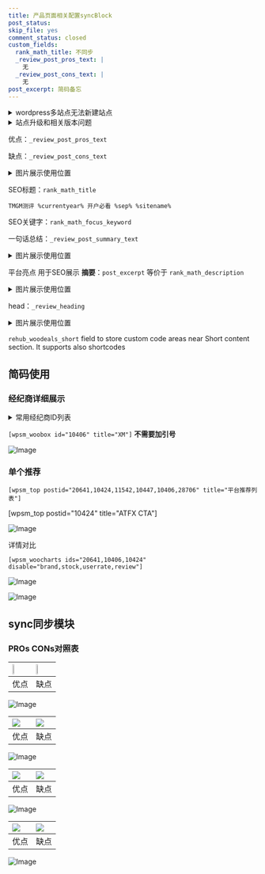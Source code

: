 ```yaml
---
title: 产品页面相关配置syncBlock
post_status: 
skip_file: yes
comment_status: closed
custom_fields:
  rank_math_title: 不同步
  _review_post_pros_text: |
    无
  _review_post_cons_text: |
    无
post_excerpt: 简码备忘
---
```

<details><summary>wordpress多站点无法新建站点</summary>

<li>和报错需要清理cookies一样的原因</li>
<li>wp-config.php里面<code>define( 'SUBDOMAIN_INSTALL', false );//子域名安装</code></li>
<li>新建子站点是用<code>define( 'SUBDOMAIN_INSTALL', true);//子域名安装</code> 完成以后，改成<code>false</code></li>
</details>

<details><summary>站点升级和相关版本问题</summary>

<p>wordpress：5.9.9
woocommerce：7.5.1
出现问题的地方：主题选项里面>><strong>Product layout >>compact style</strong></p>
<p>如何出现没有用过的字段 导致无法保存。先导出配置 然后进行修改，后面再次恢复即可。</p>
<p>出现部分字段无法显示时，需要返回默认布局后，对产品进行保存就好了。</p>
<p></p>
</details>

优点：`_review_post_pros_text`

缺点：`_review_post_cons_text`

<details><summary>图片展示使用位置</summary>

<img src="https://prod-files-secure.s3.us-west-2.amazonaws.com/39ed1227-6d7d-4570-be36-9ccd4a2c4241/f51d3d83-55d4-4bdf-9604-f37ec77ab556/Untitled.png?X-Amz-Algorithm=AWS4-HMAC-SHA256&X-Amz-Content-Sha256=UNSIGNED-PAYLOAD&X-Amz-Credential=ASIAZI2LB466675SWZIR%2F20250221%2Fus-west-2%2Fs3%2Faws4_request&X-Amz-Date=20250221T105522Z&X-Amz-Expires=3600&X-Amz-Security-Token=IQoJb3JpZ2luX2VjEKr%2F%2F%2F%2F%2F%2F%2F%2F%2F%2FwEaCXVzLXdlc3QtMiJHMEUCIFSiOYCYpNzgM%2Bd5ugoXA5UABPSr9JPLg%2Fv2Ovqo%2BvuBAiEA3lkCn9gRNoKxelr4ELITUNLll%2FRgtEmjlT0Kmi3U0BYqiAQI0%2F%2F%2F%2F%2F%2F%2F%2F%2F%2F%2FARAAGgw2Mzc0MjMxODM4MDUiDMapk4PoB8lsYs23bSrcA443esKngxP%2B79JRk9qy%2F9RVhdJlPtRTV5R%2BAspQ6%2FgBH3UJmXIXz9XP3FpzbvFToZjk%2B%2B8wY%2FHFUlzYUrOwOn1TDmE2tmsrZUWOKnXei3LgojtHVQs0ndS1OQCJ1%2BM0azY7TxasBkdjmgdxwqBBPT4kR30E%2BjJ8wPjZu2bBkwyw%2Fn%2Bp%2FESIaDCbTsmqr4KefMrR5euEzq7Tv73HDngUQMWJG%2BDMKJrcEtUlk%2BUBlvF0sb%2FzOJk2WZoeA03fWWHVQoi%2Bx3DcoG%2FH2MJX8ALgukB5L4GM868M9%2FPPWwmJyJQtb%2Fc8I7RrLninsbzHg35oVTwt7xtNX3GbMLhcwvvU%2BEFL3aWajQzrId%2Fa5a2Yr1fkKtPGExilhSOxJnP2vJkVYTcr04o0vJPMB3lDwqiBofoRuIsL2xMXeusUoOTHjP0oyDy2K%2Bzy%2FPjhW%2BbJsQbatjKQmhoQ6NVwsmzmHpi0PKJDpJy4sh%2BApJvCLy8oPreSbpJ44W1HMyTczQjefjgaV9b%2BXHI5sQ9fe6U3KFJ%2BYP1XsxM9acApUdvtf4hXclWh9JW6%2FS0BW45L%2F7PzqQCX5wHKkzplFT4ZOg%2Fu%2FHSSmGB3J51rnwSecFy%2BNl%2FPGfYJscFA5vQ8IO8sGPXBMMuX4b0GOqUBUDqvQmq9mv63dYjGgZ37b94p3Tl5nJkjLWIur0CCP%2BMScQ7%2FKq4z396KcWgUtEJX%2FMG4n32caugixGkOJjk73kNZ7XesrVnx553IEUK7GF0Xnlux7LCAq6AsaVgbfp06%2B9qOfq5EcipNM1te06q%2Bfv9xxAwmwDTHdFl8H2qZ2Sqy3JmEW1pfvg498Gl%2FgUFT9mTKylb%2BozzA0miKUf394Jf0GiUj&X-Amz-Signature=33392cb156a2678510b24a01e23bc70deec585361703fee8efb0a212efe2f0e5&X-Amz-SignedHeaders=host&x-id=GetObject" alt="Image">
</details>

SEO标题：`rank_math_title`

`TMGM测评 %currentyear% 开户必看 %sep% %sitename%`

SEO关键字：`rank_math_focus_keyword`

一句话总结：`_review_post_summary_text`

<details><summary>图片展示使用位置</summary>

<img src="https://prod-files-secure.s3.us-west-2.amazonaws.com/39ed1227-6d7d-4570-be36-9ccd4a2c4241/4b96a922-296c-4f4e-8630-d1c870cbce01/Untitled.png?X-Amz-Algorithm=AWS4-HMAC-SHA256&X-Amz-Content-Sha256=UNSIGNED-PAYLOAD&X-Amz-Credential=ASIAZI2LB4664VADHSUO%2F20250221%2Fus-west-2%2Fs3%2Faws4_request&X-Amz-Date=20250221T105523Z&X-Amz-Expires=3600&X-Amz-Security-Token=IQoJb3JpZ2luX2VjEKr%2F%2F%2F%2F%2F%2F%2F%2F%2F%2FwEaCXVzLXdlc3QtMiJGMEQCIGU7nCPo%2Fg5VOGNHikUqWG3hQqVthXSCZpX7hahE1BnQAiBMrRgNIQOk%2BjQ8by%2FS7LfCWypalFupG5y0HhTk8YwfSiqIBAjT%2F%2F%2F%2F%2F%2F%2F%2F%2F%2F8BEAAaDDYzNzQyMzE4MzgwNSIM35HUJeOG3c5quKMoKtwDoxlFV0Q3tDYuEo1oDar7pWjCWQtZ7K0B45046lPNrOh6slu0WvfTuC9CHpH1mIKfdM4C7CGp8aK%2BWGIxBSRPuvsjuDYxXES%2Br6%2BXZuyqey0xqEzfd6s2bStHJ6AOx4iPhHY3h0waEemuPUwmrTau3BT0daS3u9%2FfxCSo38Sflphftmun%2BuHtAn8DmieNsTQZQt9a7RKW59AfClcKIUZhi2MY3wGjp4Jc6DBj3vWdYCbvTYddAabiZq9Q3i9vleNKURvNvoHpSvh8PLyRm34lawwBkoim2yIz1zcZl%2FhdTwjvGTNSO3Hv%2Bapp98bSuimg5k%2BtmhlYT0rGwMFguNapugiJ3uqgguqGNR7S%2FgFd4BDaFQLshyO69nxLgUioIl5C4CxMHU538vWR8anGxina9y%2Flv%2FZeRfwnihFG88%2BE2hdKmAC6eqGbSdqil%2BHExYkzrD8Nxc7sTMgj0JIA3OyfU%2FZmT%2F6WW46BAFDDQkFCUfC3efUs2J9hCBJB9LfzWeGRLUiNBTgLV%2Bpj2aJXinbkab8yShPyrTNGj1fcyfUxUloHp%2Fqf34rloQFDCjJHwj%2B7UWXQYXPD1sFIJxq1YGtoNgR%2FQbvLvPv49K4tY51HJ%2BnfintOBPKkEEbT07IwhJjhvQY6pgGYXDvn%2BjTnfUk2q0AbQwbZ%2BHn3cH8oE19mCqvADuKJU5Isbra4MVTmkrTIFHBmdm01iL5wWtYVF3igKvWBiwYrCilkiYyYDYaX2cOFiv55w7sS65WtpnIdVldj3v5in4mUbPbv53bmEYgN2xsK7RN11ifMTVZCk5DAG6T2Xt%2BeceETXDVWYi3u7RbliFebA8AYwiVJ5cx9U0vYD28d%2FrYg55ZopvHY&X-Amz-Signature=14765f187dbb339e44bf7ebf3c68749ed54dc57de629b36304c9b65283e10200&X-Amz-SignedHeaders=host&x-id=GetObject" alt="Image">
</details>

平台亮点 用于SEO展示 **摘要**：`post_excerpt`  等价于 `rank_math_description`

<details><summary>图片展示使用位置</summary>

<img src="https://prod-files-secure.s3.us-west-2.amazonaws.com/39ed1227-6d7d-4570-be36-9ccd4a2c4241/1ee11f63-b60a-4dfe-a7a7-d58ff23b5d88/Untitled.png?X-Amz-Algorithm=AWS4-HMAC-SHA256&X-Amz-Content-Sha256=UNSIGNED-PAYLOAD&X-Amz-Credential=ASIAZI2LB4663UR72P6Q%2F20250221%2Fus-west-2%2Fs3%2Faws4_request&X-Amz-Date=20250221T105523Z&X-Amz-Expires=3600&X-Amz-Security-Token=IQoJb3JpZ2luX2VjEKr%2F%2F%2F%2F%2F%2F%2F%2F%2F%2FwEaCXVzLXdlc3QtMiJGMEQCIDdltqYOT%2BCSro1eO4dm6cnuL%2B8CAJd63%2B4lpb7m4UqSAiBnaxvrf4LbDuhFArqnGb9zEMuP%2BXkBYP1dHnxy4hOAISqIBAjT%2F%2F%2F%2F%2F%2F%2F%2F%2F%2F8BEAAaDDYzNzQyMzE4MzgwNSIMGky742kOIS1oechFKtwDNqrqC8TcelMBCmK7y7vqkQ4LcSRCbeTU5GWJCvHsMMmmAfQpMqaa0nDiIbw5d6JkgeHUFoi%2B%2F0XN9xH9oIxQUiTqGUD4kLCsrFXc2QwmfsAjNHCZN9ue39iZIFfD7w8bOxuuoEgRKHinSj%2FquwJnE%2FlFZOj0j15WhqPie7yLp5%2FsuybZYipRW3JeeHSrG2vZeND412JzQmJOPgEmVjGE6eD%2BsJbpLCTwBjBqRHtPy%2Ff1TllkiEwCaDCtNuLnp1xDitq0mmTsQ7WQ99%2BFwXVKlGxojvO39viE%2FWaIEVd9NzOiKl3pf5ZMcrNT%2BAXIxlcvwAYe1cFAZKJfCmH5LCiOrrKDQeijQ2aP1b8zESPoV12ujU%2FVB9rOTHHDGLntkvlMJl4vBDrRxMNZMlEQ4PCrjZmxwL5GSMKBYlGHjUh6GAAJS5uDA6ONfymFIeFuNhwU%2FAW39Pn3CKCeMpWBOhlqY0iYQmg74EkWTm6bErNJu9rHvnCTtGStN17LNKLkYITnr5Fi5urALxtV18pJfSzA0YQ6JwG5vlF9tfxMgd63ZN1AW7%2BfsJ8%2Bv6NQCX%2FadWjYWUcjIgPF%2BwXlMkWXHL6ZwWEQ9nFlkOiF1op%2BYWUyVIhLLYPbrTTaENKeFt8wpJjhvQY6pgGKUeAki0xnAlf5WAbBbRU8MTCbHRH0naQFS873BQQivmGTuTsXFWayCoH40%2FlEY4V%2B54rx5PBZiAct6nxjuCH%2BSQ1SK5acM7GOa%2F50EJhsYRDJ7yETw9zOIpDZX1MS526ukapBDVHcIbmBoykPOC6u5qa%2FJRu0NSfvuqyichABYKIji7MNHMdQkfN9BHRLdBdywxSVEBilJjsvwdpd1PS8j79IlpjZ&X-Amz-Signature=424f0b35aaed59ae9e46129c7b01f7e27074b263985bae505543b3177ce5e1a1&X-Amz-SignedHeaders=host&x-id=GetObject" alt="Image">
<img src="https://prod-files-secure.s3.us-west-2.amazonaws.com/39ed1227-6d7d-4570-be36-9ccd4a2c4241/ad4118b5-78d8-4fbe-801e-3b29b5d99c01/Untitled.png?X-Amz-Algorithm=AWS4-HMAC-SHA256&X-Amz-Content-Sha256=UNSIGNED-PAYLOAD&X-Amz-Credential=ASIAZI2LB4663UR72P6Q%2F20250221%2Fus-west-2%2Fs3%2Faws4_request&X-Amz-Date=20250221T105523Z&X-Amz-Expires=3600&X-Amz-Security-Token=IQoJb3JpZ2luX2VjEKr%2F%2F%2F%2F%2F%2F%2F%2F%2F%2FwEaCXVzLXdlc3QtMiJGMEQCIDdltqYOT%2BCSro1eO4dm6cnuL%2B8CAJd63%2B4lpb7m4UqSAiBnaxvrf4LbDuhFArqnGb9zEMuP%2BXkBYP1dHnxy4hOAISqIBAjT%2F%2F%2F%2F%2F%2F%2F%2F%2F%2F8BEAAaDDYzNzQyMzE4MzgwNSIMGky742kOIS1oechFKtwDNqrqC8TcelMBCmK7y7vqkQ4LcSRCbeTU5GWJCvHsMMmmAfQpMqaa0nDiIbw5d6JkgeHUFoi%2B%2F0XN9xH9oIxQUiTqGUD4kLCsrFXc2QwmfsAjNHCZN9ue39iZIFfD7w8bOxuuoEgRKHinSj%2FquwJnE%2FlFZOj0j15WhqPie7yLp5%2FsuybZYipRW3JeeHSrG2vZeND412JzQmJOPgEmVjGE6eD%2BsJbpLCTwBjBqRHtPy%2Ff1TllkiEwCaDCtNuLnp1xDitq0mmTsQ7WQ99%2BFwXVKlGxojvO39viE%2FWaIEVd9NzOiKl3pf5ZMcrNT%2BAXIxlcvwAYe1cFAZKJfCmH5LCiOrrKDQeijQ2aP1b8zESPoV12ujU%2FVB9rOTHHDGLntkvlMJl4vBDrRxMNZMlEQ4PCrjZmxwL5GSMKBYlGHjUh6GAAJS5uDA6ONfymFIeFuNhwU%2FAW39Pn3CKCeMpWBOhlqY0iYQmg74EkWTm6bErNJu9rHvnCTtGStN17LNKLkYITnr5Fi5urALxtV18pJfSzA0YQ6JwG5vlF9tfxMgd63ZN1AW7%2BfsJ8%2Bv6NQCX%2FadWjYWUcjIgPF%2BwXlMkWXHL6ZwWEQ9nFlkOiF1op%2BYWUyVIhLLYPbrTTaENKeFt8wpJjhvQY6pgGKUeAki0xnAlf5WAbBbRU8MTCbHRH0naQFS873BQQivmGTuTsXFWayCoH40%2FlEY4V%2B54rx5PBZiAct6nxjuCH%2BSQ1SK5acM7GOa%2F50EJhsYRDJ7yETw9zOIpDZX1MS526ukapBDVHcIbmBoykPOC6u5qa%2FJRu0NSfvuqyichABYKIji7MNHMdQkfN9BHRLdBdywxSVEBilJjsvwdpd1PS8j79IlpjZ&X-Amz-Signature=feb1820603106d4bfeaa3a1fb1468a38f7ce6c77c9270556334b0f7e8fba7417&X-Amz-SignedHeaders=host&x-id=GetObject" alt="Image">
<img src="https://prod-files-secure.s3.us-west-2.amazonaws.com/39ed1227-6d7d-4570-be36-9ccd4a2c4241/a38cf7c9-a79c-4b64-9e94-13589fe0758b/Untitled.png?X-Amz-Algorithm=AWS4-HMAC-SHA256&X-Amz-Content-Sha256=UNSIGNED-PAYLOAD&X-Amz-Credential=ASIAZI2LB4663UR72P6Q%2F20250221%2Fus-west-2%2Fs3%2Faws4_request&X-Amz-Date=20250221T105523Z&X-Amz-Expires=3600&X-Amz-Security-Token=IQoJb3JpZ2luX2VjEKr%2F%2F%2F%2F%2F%2F%2F%2F%2F%2FwEaCXVzLXdlc3QtMiJGMEQCIDdltqYOT%2BCSro1eO4dm6cnuL%2B8CAJd63%2B4lpb7m4UqSAiBnaxvrf4LbDuhFArqnGb9zEMuP%2BXkBYP1dHnxy4hOAISqIBAjT%2F%2F%2F%2F%2F%2F%2F%2F%2F%2F8BEAAaDDYzNzQyMzE4MzgwNSIMGky742kOIS1oechFKtwDNqrqC8TcelMBCmK7y7vqkQ4LcSRCbeTU5GWJCvHsMMmmAfQpMqaa0nDiIbw5d6JkgeHUFoi%2B%2F0XN9xH9oIxQUiTqGUD4kLCsrFXc2QwmfsAjNHCZN9ue39iZIFfD7w8bOxuuoEgRKHinSj%2FquwJnE%2FlFZOj0j15WhqPie7yLp5%2FsuybZYipRW3JeeHSrG2vZeND412JzQmJOPgEmVjGE6eD%2BsJbpLCTwBjBqRHtPy%2Ff1TllkiEwCaDCtNuLnp1xDitq0mmTsQ7WQ99%2BFwXVKlGxojvO39viE%2FWaIEVd9NzOiKl3pf5ZMcrNT%2BAXIxlcvwAYe1cFAZKJfCmH5LCiOrrKDQeijQ2aP1b8zESPoV12ujU%2FVB9rOTHHDGLntkvlMJl4vBDrRxMNZMlEQ4PCrjZmxwL5GSMKBYlGHjUh6GAAJS5uDA6ONfymFIeFuNhwU%2FAW39Pn3CKCeMpWBOhlqY0iYQmg74EkWTm6bErNJu9rHvnCTtGStN17LNKLkYITnr5Fi5urALxtV18pJfSzA0YQ6JwG5vlF9tfxMgd63ZN1AW7%2BfsJ8%2Bv6NQCX%2FadWjYWUcjIgPF%2BwXlMkWXHL6ZwWEQ9nFlkOiF1op%2BYWUyVIhLLYPbrTTaENKeFt8wpJjhvQY6pgGKUeAki0xnAlf5WAbBbRU8MTCbHRH0naQFS873BQQivmGTuTsXFWayCoH40%2FlEY4V%2B54rx5PBZiAct6nxjuCH%2BSQ1SK5acM7GOa%2F50EJhsYRDJ7yETw9zOIpDZX1MS526ukapBDVHcIbmBoykPOC6u5qa%2FJRu0NSfvuqyichABYKIji7MNHMdQkfN9BHRLdBdywxSVEBilJjsvwdpd1PS8j79IlpjZ&X-Amz-Signature=49c3eca4dcf7dd0327f718e36fb3c8d19a3d3cc1785bd8dc242ac7db18dfcefe&X-Amz-SignedHeaders=host&x-id=GetObject" alt="Image">
<img src="https://prod-files-secure.s3.us-west-2.amazonaws.com/39ed1227-6d7d-4570-be36-9ccd4a2c4241/7da6fc1e-d2ac-42ae-8c75-cb5749aa18f6/Untitled.png?X-Amz-Algorithm=AWS4-HMAC-SHA256&X-Amz-Content-Sha256=UNSIGNED-PAYLOAD&X-Amz-Credential=ASIAZI2LB4663UR72P6Q%2F20250221%2Fus-west-2%2Fs3%2Faws4_request&X-Amz-Date=20250221T105523Z&X-Amz-Expires=3600&X-Amz-Security-Token=IQoJb3JpZ2luX2VjEKr%2F%2F%2F%2F%2F%2F%2F%2F%2F%2FwEaCXVzLXdlc3QtMiJGMEQCIDdltqYOT%2BCSro1eO4dm6cnuL%2B8CAJd63%2B4lpb7m4UqSAiBnaxvrf4LbDuhFArqnGb9zEMuP%2BXkBYP1dHnxy4hOAISqIBAjT%2F%2F%2F%2F%2F%2F%2F%2F%2F%2F8BEAAaDDYzNzQyMzE4MzgwNSIMGky742kOIS1oechFKtwDNqrqC8TcelMBCmK7y7vqkQ4LcSRCbeTU5GWJCvHsMMmmAfQpMqaa0nDiIbw5d6JkgeHUFoi%2B%2F0XN9xH9oIxQUiTqGUD4kLCsrFXc2QwmfsAjNHCZN9ue39iZIFfD7w8bOxuuoEgRKHinSj%2FquwJnE%2FlFZOj0j15WhqPie7yLp5%2FsuybZYipRW3JeeHSrG2vZeND412JzQmJOPgEmVjGE6eD%2BsJbpLCTwBjBqRHtPy%2Ff1TllkiEwCaDCtNuLnp1xDitq0mmTsQ7WQ99%2BFwXVKlGxojvO39viE%2FWaIEVd9NzOiKl3pf5ZMcrNT%2BAXIxlcvwAYe1cFAZKJfCmH5LCiOrrKDQeijQ2aP1b8zESPoV12ujU%2FVB9rOTHHDGLntkvlMJl4vBDrRxMNZMlEQ4PCrjZmxwL5GSMKBYlGHjUh6GAAJS5uDA6ONfymFIeFuNhwU%2FAW39Pn3CKCeMpWBOhlqY0iYQmg74EkWTm6bErNJu9rHvnCTtGStN17LNKLkYITnr5Fi5urALxtV18pJfSzA0YQ6JwG5vlF9tfxMgd63ZN1AW7%2BfsJ8%2Bv6NQCX%2FadWjYWUcjIgPF%2BwXlMkWXHL6ZwWEQ9nFlkOiF1op%2BYWUyVIhLLYPbrTTaENKeFt8wpJjhvQY6pgGKUeAki0xnAlf5WAbBbRU8MTCbHRH0naQFS873BQQivmGTuTsXFWayCoH40%2FlEY4V%2B54rx5PBZiAct6nxjuCH%2BSQ1SK5acM7GOa%2F50EJhsYRDJ7yETw9zOIpDZX1MS526ukapBDVHcIbmBoykPOC6u5qa%2FJRu0NSfvuqyichABYKIji7MNHMdQkfN9BHRLdBdywxSVEBilJjsvwdpd1PS8j79IlpjZ&X-Amz-Signature=3c04ce1cdb00b41c9c2443c3826d2f8534da169ec5789164bfb3da251303c101&X-Amz-SignedHeaders=host&x-id=GetObject" alt="Image">
<img src="https://prod-files-secure.s3.us-west-2.amazonaws.com/39ed1227-6d7d-4570-be36-9ccd4a2c4241/7e97f40a-eaee-47f5-b2f9-475f96808fa7/Untitled.png?X-Amz-Algorithm=AWS4-HMAC-SHA256&X-Amz-Content-Sha256=UNSIGNED-PAYLOAD&X-Amz-Credential=ASIAZI2LB4663UR72P6Q%2F20250221%2Fus-west-2%2Fs3%2Faws4_request&X-Amz-Date=20250221T105523Z&X-Amz-Expires=3600&X-Amz-Security-Token=IQoJb3JpZ2luX2VjEKr%2F%2F%2F%2F%2F%2F%2F%2F%2F%2FwEaCXVzLXdlc3QtMiJGMEQCIDdltqYOT%2BCSro1eO4dm6cnuL%2B8CAJd63%2B4lpb7m4UqSAiBnaxvrf4LbDuhFArqnGb9zEMuP%2BXkBYP1dHnxy4hOAISqIBAjT%2F%2F%2F%2F%2F%2F%2F%2F%2F%2F8BEAAaDDYzNzQyMzE4MzgwNSIMGky742kOIS1oechFKtwDNqrqC8TcelMBCmK7y7vqkQ4LcSRCbeTU5GWJCvHsMMmmAfQpMqaa0nDiIbw5d6JkgeHUFoi%2B%2F0XN9xH9oIxQUiTqGUD4kLCsrFXc2QwmfsAjNHCZN9ue39iZIFfD7w8bOxuuoEgRKHinSj%2FquwJnE%2FlFZOj0j15WhqPie7yLp5%2FsuybZYipRW3JeeHSrG2vZeND412JzQmJOPgEmVjGE6eD%2BsJbpLCTwBjBqRHtPy%2Ff1TllkiEwCaDCtNuLnp1xDitq0mmTsQ7WQ99%2BFwXVKlGxojvO39viE%2FWaIEVd9NzOiKl3pf5ZMcrNT%2BAXIxlcvwAYe1cFAZKJfCmH5LCiOrrKDQeijQ2aP1b8zESPoV12ujU%2FVB9rOTHHDGLntkvlMJl4vBDrRxMNZMlEQ4PCrjZmxwL5GSMKBYlGHjUh6GAAJS5uDA6ONfymFIeFuNhwU%2FAW39Pn3CKCeMpWBOhlqY0iYQmg74EkWTm6bErNJu9rHvnCTtGStN17LNKLkYITnr5Fi5urALxtV18pJfSzA0YQ6JwG5vlF9tfxMgd63ZN1AW7%2BfsJ8%2Bv6NQCX%2FadWjYWUcjIgPF%2BwXlMkWXHL6ZwWEQ9nFlkOiF1op%2BYWUyVIhLLYPbrTTaENKeFt8wpJjhvQY6pgGKUeAki0xnAlf5WAbBbRU8MTCbHRH0naQFS873BQQivmGTuTsXFWayCoH40%2FlEY4V%2B54rx5PBZiAct6nxjuCH%2BSQ1SK5acM7GOa%2F50EJhsYRDJ7yETw9zOIpDZX1MS526ukapBDVHcIbmBoykPOC6u5qa%2FJRu0NSfvuqyichABYKIji7MNHMdQkfN9BHRLdBdywxSVEBilJjsvwdpd1PS8j79IlpjZ&X-Amz-Signature=346f47e04574613be563ec3ca60a4ccfe7abc32f41d8726d769f5d4b847ebdf1&X-Amz-SignedHeaders=host&x-id=GetObject" alt="Image">
</details>

head：`_review_heading`

<details><summary>图片展示使用位置</summary>

<img src="https://prod-files-secure.s3.us-west-2.amazonaws.com/39ed1227-6d7d-4570-be36-9ccd4a2c4241/3a4650ad-9887-415c-889a-edd51fa54f27/Untitled.png?X-Amz-Algorithm=AWS4-HMAC-SHA256&X-Amz-Content-Sha256=UNSIGNED-PAYLOAD&X-Amz-Credential=ASIAZI2LB4663IPB2P5W%2F20250221%2Fus-west-2%2Fs3%2Faws4_request&X-Amz-Date=20250221T105524Z&X-Amz-Expires=3600&X-Amz-Security-Token=IQoJb3JpZ2luX2VjEKr%2F%2F%2F%2F%2F%2F%2F%2F%2F%2FwEaCXVzLXdlc3QtMiJHMEUCIQDeVJuXiwGpj%2BGOTeQs8YazxlqIZFUabLjBHRPDITsnaQIgXs1zixyR42s%2F3GhmuSmjDs%2FDrBhxx9zem9uCMLDeN68qiAQI0%2F%2F%2F%2F%2F%2F%2F%2F%2F%2F%2FARAAGgw2Mzc0MjMxODM4MDUiDDoLFMKE9wS%2FoYnEkircAz69p8NsOctXA8G8Sahl926goqWDsOtIFUggN4FZtnOUasPX6Jhe4Hv%2Fw6KdVFYrsBcDTK4jiAsjrq314vIUrlPiEXiPO0fs2K3fF3tWN5mx6sfSs3O7lrjOqB99dEOIvJl6szqhjjaXHFk6tTrvzy7PJcaSdkVpDswM1dFTXLTiBqo%2B%2Fb7G6gbWVUOpbyywakgFyGWd4f90XE6mH90Pcr947H1FaJ06%2FNGvuJkhdYWaqnpEtIoxFJjSbMsAy6P3tUHdwEbH9vZbcFHbihCgPelz7oDSJeTIndiK0JkSJU%2FUKPxGYJza%2FYzppueDv%2BHO6WDM%2B4D9EYC%2FiEdf1Y0%2BwRoDVgZQaNyfGkW95ooxS4iFnKNgy9ldPsc6klX2fQWx9kLzHgxvUuu8NxD3pClw3U9BAAHNqEsXYbLG5sCohfrgep62Dejx6gaoEXSpiZQEaPIZzmSNZ7FmZ%2Ff0klLKbRisHELwMNjiCUmJ69nlMrTmWA5B%2BbRy37ij%2BtvrVtTJwXQlmItKBQd6RYcnDeytVwYc%2BOapMFH3xVFg1AzN%2FQCxCnslfXbsh%2FjhZYMjmZF4ZefA5O9cFsmxxG2iuoold0xtsRbIvDDC2srqEzUiZfRtRnpBmsp3nFYTZxt1MPmX4b0GOqUBD4pg32siYf8Dp8xcgeJbaC2ySLU1%2F%2F9k%2FNwptJ1aVTc%2FMYR3edMVNNixSB19c%2FcEwFSFe7wyEVfK5ymahleD8g4fAR3xbRvxUQuNEJL0o4qSgUndfdPx%2FY7hcfNn2p43vywGZYC8O%2Bqv%2F%2F3Q4c6Ow3%2BxD4lNlgLIE0%2BbYk80xzj0UlvN%2FvUyevTheq8TZ%2FbeLWD70q6Lsl1%2BXvZYNrrUjMY7xPiH&X-Amz-Signature=532ac09194d4204ea894eb82f70b1ee7775921c27338151f23f66bd7d46f2f98&X-Amz-SignedHeaders=host&x-id=GetObject" alt="Image">
</details>

`rehub_woodeals_short`	field to store custom code areas near Short content section. It supports also shortcodes



## 简码使用

### 经纪商详细展示

<details><summary>常用经纪商ID列表</summary>

<pre><code class="php">嘉盛 ===> 20641  [wpsm_woobox id="20641" title="嘉盛"]
易信easymarkets ===> 11542  [wpsm_woobox id="11542" title="易信easymarkets"]
ATFX外汇 ===> 10424  [wpsm_woobox id="10424" title="ATFX"]
XM ===> 10406  [wpsm_woobox id="10406" title="XM"]
TMGM ===> 29622  [wpsm_woobox id="29622" title="TMGM"]
HYCM ===> 10447  [wpsm_woobox id="10447" title="HYCM"]
fpmarkets澳福外汇 ===> 20639  [wpsm_woobox id="20639" title="fpmarkets澳福外汇"]</code></pre>
</details>

`[wpsm_woobox id="10406" title="XM"]` **不需要加引号**

![Image](https://prod-files-secure.s3.us-west-2.amazonaws.com/39ed1227-6d7d-4570-be36-9ccd4a2c4241/4f898f9d-0fa7-4e43-acd3-ac6bc7be575a/Untitled.png?X-Amz-Algorithm=AWS4-HMAC-SHA256&X-Amz-Content-Sha256=UNSIGNED-PAYLOAD&X-Amz-Credential=ASIAZI2LB4663BB2BUS4%2F20250221%2Fus-west-2%2Fs3%2Faws4_request&X-Amz-Date=20250221T105520Z&X-Amz-Expires=3600&X-Amz-Security-Token=IQoJb3JpZ2luX2VjEKr%2F%2F%2F%2F%2F%2F%2F%2F%2F%2FwEaCXVzLXdlc3QtMiJIMEYCIQDmmlqF4sc8f7wQRv5WFzJLJSrFMkGealHvGv5QA0EvRwIhAPsxSQ0ZQPFRuGyXdWCpxU%2B%2FlJvAa0Ma%2BA%2BJ7t88sRgUKogECNP%2F%2F%2F%2F%2F%2F%2F%2F%2F%2FwEQABoMNjM3NDIzMTgzODA1Igzf71Wx%2Bn6Oerm17dgq3APTbTY1%2FF7dTHJiSoBLLmv8N%2FNH8sw2kRDXR0jJIdO8AfMew%2BVM1ogmyIBsoseT41VtWYjksOgxO8TFNSEEGQwGxYn9DjSiDPy4AhWHKhqpOJmd7bqUZ5T1Uo0WHOUYzTUrR435HOAWrBDp7%2F7IYT7Mar5bNCLqRWGcpJfOV%2FyMXlGDjzb1o7Kq2ckw3Oayuk%2FI%2Bo9g9nMkYYtcgvSpiq1e7dsIjKl%2BmnhWHic828n5PN6nLMoc5GMM4wLEwfSlJR9hp11qHwGkunLqSz1e0GqYR7WIuNp9W%2BumEU%2BSm%2By6pqol6ezpVqI4MPmKn0rKI7%2BtBfZEMzNhSj%2B1uAOH3397%2BAbUAxlmHGAlZWIJ5rsClCFQFklufDm09G1vSXcCyeDMp2hqxVD7%2BXiXPNfWfBMM9Ta5NbOEQ7wxF10ZQJ3rjgeN80F6bKkGiab%2BnEj0ysnWvjGJg9kQCVHnuzFCWUNgL378nCFZOmHwNnShomlDhBQL%2BrBjOO1xE80xO0inSU02Un2xiUnaEiTAfw644YVzFGi3a67s%2BJfLa1VztMnHx%2FNoU992LWYi17xYqudxhl3sqbUSU5Dve12CIDV9BVFrcF4B1vvA5BQPCjxVbiaPi01zCZlzf8xCZyWOaTD0l%2BG9BjqkAW6VxiY0Avw9U1zxFSHp0Ol0go2ZfIsxb%2Br%2FD3bNDXwMgRxEF%2By3wdfWAKJi1WFG%2BFHGNUCQ1Oz%2BLKy69IfwlkksCq7JHjwr5IoINYcFYq9D5h%2FDJGvouN6rVIoDB61IFcdM83cobfEQgpfw9KwqG9QYrkthdg8DiKyc60cLCOlo9VBxYjs3dkkOvuF42a%2FBpw6fkzQCldSgjzgO2mdsCv6ZtOvH&X-Amz-Signature=75a3b1e3a0b9430f8740bcd339e50c873199b2b6861606625f7be5ee746b5f4d&X-Amz-SignedHeaders=host&x-id=GetObject)

### 单个推荐
`[wpsm_top postid="20641,10424,11542,10447,10406,28706" title="平台推荐列表"]`

[wpsm_top postid="10424" title="ATFX CTA"]

![Image](https://prod-files-secure.s3.us-west-2.amazonaws.com/39ed1227-6d7d-4570-be36-9ccd4a2c4241/5ac620dc-51a8-48b6-b55d-91f47299193c/Untitled.png?X-Amz-Algorithm=AWS4-HMAC-SHA256&X-Amz-Content-Sha256=UNSIGNED-PAYLOAD&X-Amz-Credential=ASIAZI2LB4663BB2BUS4%2F20250221%2Fus-west-2%2Fs3%2Faws4_request&X-Amz-Date=20250221T105520Z&X-Amz-Expires=3600&X-Amz-Security-Token=IQoJb3JpZ2luX2VjEKr%2F%2F%2F%2F%2F%2F%2F%2F%2F%2FwEaCXVzLXdlc3QtMiJIMEYCIQDmmlqF4sc8f7wQRv5WFzJLJSrFMkGealHvGv5QA0EvRwIhAPsxSQ0ZQPFRuGyXdWCpxU%2B%2FlJvAa0Ma%2BA%2BJ7t88sRgUKogECNP%2F%2F%2F%2F%2F%2F%2F%2F%2F%2FwEQABoMNjM3NDIzMTgzODA1Igzf71Wx%2Bn6Oerm17dgq3APTbTY1%2FF7dTHJiSoBLLmv8N%2FNH8sw2kRDXR0jJIdO8AfMew%2BVM1ogmyIBsoseT41VtWYjksOgxO8TFNSEEGQwGxYn9DjSiDPy4AhWHKhqpOJmd7bqUZ5T1Uo0WHOUYzTUrR435HOAWrBDp7%2F7IYT7Mar5bNCLqRWGcpJfOV%2FyMXlGDjzb1o7Kq2ckw3Oayuk%2FI%2Bo9g9nMkYYtcgvSpiq1e7dsIjKl%2BmnhWHic828n5PN6nLMoc5GMM4wLEwfSlJR9hp11qHwGkunLqSz1e0GqYR7WIuNp9W%2BumEU%2BSm%2By6pqol6ezpVqI4MPmKn0rKI7%2BtBfZEMzNhSj%2B1uAOH3397%2BAbUAxlmHGAlZWIJ5rsClCFQFklufDm09G1vSXcCyeDMp2hqxVD7%2BXiXPNfWfBMM9Ta5NbOEQ7wxF10ZQJ3rjgeN80F6bKkGiab%2BnEj0ysnWvjGJg9kQCVHnuzFCWUNgL378nCFZOmHwNnShomlDhBQL%2BrBjOO1xE80xO0inSU02Un2xiUnaEiTAfw644YVzFGi3a67s%2BJfLa1VztMnHx%2FNoU992LWYi17xYqudxhl3sqbUSU5Dve12CIDV9BVFrcF4B1vvA5BQPCjxVbiaPi01zCZlzf8xCZyWOaTD0l%2BG9BjqkAW6VxiY0Avw9U1zxFSHp0Ol0go2ZfIsxb%2Br%2FD3bNDXwMgRxEF%2By3wdfWAKJi1WFG%2BFHGNUCQ1Oz%2BLKy69IfwlkksCq7JHjwr5IoINYcFYq9D5h%2FDJGvouN6rVIoDB61IFcdM83cobfEQgpfw9KwqG9QYrkthdg8DiKyc60cLCOlo9VBxYjs3dkkOvuF42a%2FBpw6fkzQCldSgjzgO2mdsCv6ZtOvH&X-Amz-Signature=26d2363bda043ef2aebb3ea43e2d0c7b479236f9456c56fdcca858e809d37abc&X-Amz-SignedHeaders=host&x-id=GetObject)

详情对比

`[wpsm_woocharts ids="20641,10406,10424" disable="brand,stock,userrate,review"]`

![Image](https://prod-files-secure.s3.us-west-2.amazonaws.com/39ed1227-6d7d-4570-be36-9ccd4a2c4241/bf3ba45f-b9f3-4295-8aef-b4a495fd25f4/Untitled.png?X-Amz-Algorithm=AWS4-HMAC-SHA256&X-Amz-Content-Sha256=UNSIGNED-PAYLOAD&X-Amz-Credential=ASIAZI2LB4663BB2BUS4%2F20250221%2Fus-west-2%2Fs3%2Faws4_request&X-Amz-Date=20250221T105520Z&X-Amz-Expires=3600&X-Amz-Security-Token=IQoJb3JpZ2luX2VjEKr%2F%2F%2F%2F%2F%2F%2F%2F%2F%2FwEaCXVzLXdlc3QtMiJIMEYCIQDmmlqF4sc8f7wQRv5WFzJLJSrFMkGealHvGv5QA0EvRwIhAPsxSQ0ZQPFRuGyXdWCpxU%2B%2FlJvAa0Ma%2BA%2BJ7t88sRgUKogECNP%2F%2F%2F%2F%2F%2F%2F%2F%2F%2FwEQABoMNjM3NDIzMTgzODA1Igzf71Wx%2Bn6Oerm17dgq3APTbTY1%2FF7dTHJiSoBLLmv8N%2FNH8sw2kRDXR0jJIdO8AfMew%2BVM1ogmyIBsoseT41VtWYjksOgxO8TFNSEEGQwGxYn9DjSiDPy4AhWHKhqpOJmd7bqUZ5T1Uo0WHOUYzTUrR435HOAWrBDp7%2F7IYT7Mar5bNCLqRWGcpJfOV%2FyMXlGDjzb1o7Kq2ckw3Oayuk%2FI%2Bo9g9nMkYYtcgvSpiq1e7dsIjKl%2BmnhWHic828n5PN6nLMoc5GMM4wLEwfSlJR9hp11qHwGkunLqSz1e0GqYR7WIuNp9W%2BumEU%2BSm%2By6pqol6ezpVqI4MPmKn0rKI7%2BtBfZEMzNhSj%2B1uAOH3397%2BAbUAxlmHGAlZWIJ5rsClCFQFklufDm09G1vSXcCyeDMp2hqxVD7%2BXiXPNfWfBMM9Ta5NbOEQ7wxF10ZQJ3rjgeN80F6bKkGiab%2BnEj0ysnWvjGJg9kQCVHnuzFCWUNgL378nCFZOmHwNnShomlDhBQL%2BrBjOO1xE80xO0inSU02Un2xiUnaEiTAfw644YVzFGi3a67s%2BJfLa1VztMnHx%2FNoU992LWYi17xYqudxhl3sqbUSU5Dve12CIDV9BVFrcF4B1vvA5BQPCjxVbiaPi01zCZlzf8xCZyWOaTD0l%2BG9BjqkAW6VxiY0Avw9U1zxFSHp0Ol0go2ZfIsxb%2Br%2FD3bNDXwMgRxEF%2By3wdfWAKJi1WFG%2BFHGNUCQ1Oz%2BLKy69IfwlkksCq7JHjwr5IoINYcFYq9D5h%2FDJGvouN6rVIoDB61IFcdM83cobfEQgpfw9KwqG9QYrkthdg8DiKyc60cLCOlo9VBxYjs3dkkOvuF42a%2FBpw6fkzQCldSgjzgO2mdsCv6ZtOvH&X-Amz-Signature=82f6cf4e5109074d635a306453bfab01c5dd3a6d5383a25c3ba1d8b097dbdc58&X-Amz-SignedHeaders=host&x-id=GetObject)

![Image](https://prod-files-secure.s3.us-west-2.amazonaws.com/39ed1227-6d7d-4570-be36-9ccd4a2c4241/30bc56ef-f383-4b48-9768-2ebc9e436ec0/Untitled.png?X-Amz-Algorithm=AWS4-HMAC-SHA256&X-Amz-Content-Sha256=UNSIGNED-PAYLOAD&X-Amz-Credential=ASIAZI2LB4663BB2BUS4%2F20250221%2Fus-west-2%2Fs3%2Faws4_request&X-Amz-Date=20250221T105520Z&X-Amz-Expires=3600&X-Amz-Security-Token=IQoJb3JpZ2luX2VjEKr%2F%2F%2F%2F%2F%2F%2F%2F%2F%2FwEaCXVzLXdlc3QtMiJIMEYCIQDmmlqF4sc8f7wQRv5WFzJLJSrFMkGealHvGv5QA0EvRwIhAPsxSQ0ZQPFRuGyXdWCpxU%2B%2FlJvAa0Ma%2BA%2BJ7t88sRgUKogECNP%2F%2F%2F%2F%2F%2F%2F%2F%2F%2FwEQABoMNjM3NDIzMTgzODA1Igzf71Wx%2Bn6Oerm17dgq3APTbTY1%2FF7dTHJiSoBLLmv8N%2FNH8sw2kRDXR0jJIdO8AfMew%2BVM1ogmyIBsoseT41VtWYjksOgxO8TFNSEEGQwGxYn9DjSiDPy4AhWHKhqpOJmd7bqUZ5T1Uo0WHOUYzTUrR435HOAWrBDp7%2F7IYT7Mar5bNCLqRWGcpJfOV%2FyMXlGDjzb1o7Kq2ckw3Oayuk%2FI%2Bo9g9nMkYYtcgvSpiq1e7dsIjKl%2BmnhWHic828n5PN6nLMoc5GMM4wLEwfSlJR9hp11qHwGkunLqSz1e0GqYR7WIuNp9W%2BumEU%2BSm%2By6pqol6ezpVqI4MPmKn0rKI7%2BtBfZEMzNhSj%2B1uAOH3397%2BAbUAxlmHGAlZWIJ5rsClCFQFklufDm09G1vSXcCyeDMp2hqxVD7%2BXiXPNfWfBMM9Ta5NbOEQ7wxF10ZQJ3rjgeN80F6bKkGiab%2BnEj0ysnWvjGJg9kQCVHnuzFCWUNgL378nCFZOmHwNnShomlDhBQL%2BrBjOO1xE80xO0inSU02Un2xiUnaEiTAfw644YVzFGi3a67s%2BJfLa1VztMnHx%2FNoU992LWYi17xYqudxhl3sqbUSU5Dve12CIDV9BVFrcF4B1vvA5BQPCjxVbiaPi01zCZlzf8xCZyWOaTD0l%2BG9BjqkAW6VxiY0Avw9U1zxFSHp0Ol0go2ZfIsxb%2Br%2FD3bNDXwMgRxEF%2By3wdfWAKJi1WFG%2BFHGNUCQ1Oz%2BLKy69IfwlkksCq7JHjwr5IoINYcFYq9D5h%2FDJGvouN6rVIoDB61IFcdM83cobfEQgpfw9KwqG9QYrkthdg8DiKyc60cLCOlo9VBxYjs3dkkOvuF42a%2FBpw6fkzQCldSgjzgO2mdsCv6ZtOvH&X-Amz-Signature=e40cc1bb22fdbb756f91347b1ec0168e6a8bb30cadc571af0334c9007a52f49c&X-Amz-SignedHeaders=host&x-id=GetObject)

## sync同步模块

### PROs CONs对照表

| <img src="https://cdn.ifttt.fun/gh/jarlin8/OSS@main/icons/customize/pros.svg" height="auto" width="37.3%"> | <img src="https://cdn.ifttt.fun/gh/jarlin8/OSS@main/icons/customize/cons.svg" height="auto" width="28.8%"> |
| :--- | :--- |
| 优点 | 缺点 |

![Image](https://prod-files-secure.s3.us-west-2.amazonaws.com/39ed1227-6d7d-4570-be36-9ccd4a2c4241/8742b755-dfb5-4004-9a5f-d6e561664bd8/Untitled.png?X-Amz-Algorithm=AWS4-HMAC-SHA256&X-Amz-Content-Sha256=UNSIGNED-PAYLOAD&X-Amz-Credential=ASIAZI2LB4663BB2BUS4%2F20250221%2Fus-west-2%2Fs3%2Faws4_request&X-Amz-Date=20250221T105520Z&X-Amz-Expires=3600&X-Amz-Security-Token=IQoJb3JpZ2luX2VjEKr%2F%2F%2F%2F%2F%2F%2F%2F%2F%2FwEaCXVzLXdlc3QtMiJIMEYCIQDmmlqF4sc8f7wQRv5WFzJLJSrFMkGealHvGv5QA0EvRwIhAPsxSQ0ZQPFRuGyXdWCpxU%2B%2FlJvAa0Ma%2BA%2BJ7t88sRgUKogECNP%2F%2F%2F%2F%2F%2F%2F%2F%2F%2FwEQABoMNjM3NDIzMTgzODA1Igzf71Wx%2Bn6Oerm17dgq3APTbTY1%2FF7dTHJiSoBLLmv8N%2FNH8sw2kRDXR0jJIdO8AfMew%2BVM1ogmyIBsoseT41VtWYjksOgxO8TFNSEEGQwGxYn9DjSiDPy4AhWHKhqpOJmd7bqUZ5T1Uo0WHOUYzTUrR435HOAWrBDp7%2F7IYT7Mar5bNCLqRWGcpJfOV%2FyMXlGDjzb1o7Kq2ckw3Oayuk%2FI%2Bo9g9nMkYYtcgvSpiq1e7dsIjKl%2BmnhWHic828n5PN6nLMoc5GMM4wLEwfSlJR9hp11qHwGkunLqSz1e0GqYR7WIuNp9W%2BumEU%2BSm%2By6pqol6ezpVqI4MPmKn0rKI7%2BtBfZEMzNhSj%2B1uAOH3397%2BAbUAxlmHGAlZWIJ5rsClCFQFklufDm09G1vSXcCyeDMp2hqxVD7%2BXiXPNfWfBMM9Ta5NbOEQ7wxF10ZQJ3rjgeN80F6bKkGiab%2BnEj0ysnWvjGJg9kQCVHnuzFCWUNgL378nCFZOmHwNnShomlDhBQL%2BrBjOO1xE80xO0inSU02Un2xiUnaEiTAfw644YVzFGi3a67s%2BJfLa1VztMnHx%2FNoU992LWYi17xYqudxhl3sqbUSU5Dve12CIDV9BVFrcF4B1vvA5BQPCjxVbiaPi01zCZlzf8xCZyWOaTD0l%2BG9BjqkAW6VxiY0Avw9U1zxFSHp0Ol0go2ZfIsxb%2Br%2FD3bNDXwMgRxEF%2By3wdfWAKJi1WFG%2BFHGNUCQ1Oz%2BLKy69IfwlkksCq7JHjwr5IoINYcFYq9D5h%2FDJGvouN6rVIoDB61IFcdM83cobfEQgpfw9KwqG9QYrkthdg8DiKyc60cLCOlo9VBxYjs3dkkOvuF42a%2FBpw6fkzQCldSgjzgO2mdsCv6ZtOvH&X-Amz-Signature=38b84f5a47b06b2a9d01b00fcb5601349551665f04f09750e2c6762583cf6fde&X-Amz-SignedHeaders=host&x-id=GetObject)

| <img src="https://cdn.ifttt.fun/gh/jarlin8/OSS@main/icons/customize/pros1.svg" height="auto"> | <img src="https://cdn.ifttt.fun/gh/jarlin8/OSS@main/icons/customize/cons1.svg" height="auto"> |
| :--- | :--- |
| 优点 | 缺点 |

![Image](https://prod-files-secure.s3.us-west-2.amazonaws.com/39ed1227-6d7d-4570-be36-9ccd4a2c4241/806358f8-c9c4-4e17-bb35-c6c76a5397a5/Untitled.png?X-Amz-Algorithm=AWS4-HMAC-SHA256&X-Amz-Content-Sha256=UNSIGNED-PAYLOAD&X-Amz-Credential=ASIAZI2LB4663BB2BUS4%2F20250221%2Fus-west-2%2Fs3%2Faws4_request&X-Amz-Date=20250221T105520Z&X-Amz-Expires=3600&X-Amz-Security-Token=IQoJb3JpZ2luX2VjEKr%2F%2F%2F%2F%2F%2F%2F%2F%2F%2FwEaCXVzLXdlc3QtMiJIMEYCIQDmmlqF4sc8f7wQRv5WFzJLJSrFMkGealHvGv5QA0EvRwIhAPsxSQ0ZQPFRuGyXdWCpxU%2B%2FlJvAa0Ma%2BA%2BJ7t88sRgUKogECNP%2F%2F%2F%2F%2F%2F%2F%2F%2F%2FwEQABoMNjM3NDIzMTgzODA1Igzf71Wx%2Bn6Oerm17dgq3APTbTY1%2FF7dTHJiSoBLLmv8N%2FNH8sw2kRDXR0jJIdO8AfMew%2BVM1ogmyIBsoseT41VtWYjksOgxO8TFNSEEGQwGxYn9DjSiDPy4AhWHKhqpOJmd7bqUZ5T1Uo0WHOUYzTUrR435HOAWrBDp7%2F7IYT7Mar5bNCLqRWGcpJfOV%2FyMXlGDjzb1o7Kq2ckw3Oayuk%2FI%2Bo9g9nMkYYtcgvSpiq1e7dsIjKl%2BmnhWHic828n5PN6nLMoc5GMM4wLEwfSlJR9hp11qHwGkunLqSz1e0GqYR7WIuNp9W%2BumEU%2BSm%2By6pqol6ezpVqI4MPmKn0rKI7%2BtBfZEMzNhSj%2B1uAOH3397%2BAbUAxlmHGAlZWIJ5rsClCFQFklufDm09G1vSXcCyeDMp2hqxVD7%2BXiXPNfWfBMM9Ta5NbOEQ7wxF10ZQJ3rjgeN80F6bKkGiab%2BnEj0ysnWvjGJg9kQCVHnuzFCWUNgL378nCFZOmHwNnShomlDhBQL%2BrBjOO1xE80xO0inSU02Un2xiUnaEiTAfw644YVzFGi3a67s%2BJfLa1VztMnHx%2FNoU992LWYi17xYqudxhl3sqbUSU5Dve12CIDV9BVFrcF4B1vvA5BQPCjxVbiaPi01zCZlzf8xCZyWOaTD0l%2BG9BjqkAW6VxiY0Avw9U1zxFSHp0Ol0go2ZfIsxb%2Br%2FD3bNDXwMgRxEF%2By3wdfWAKJi1WFG%2BFHGNUCQ1Oz%2BLKy69IfwlkksCq7JHjwr5IoINYcFYq9D5h%2FDJGvouN6rVIoDB61IFcdM83cobfEQgpfw9KwqG9QYrkthdg8DiKyc60cLCOlo9VBxYjs3dkkOvuF42a%2FBpw6fkzQCldSgjzgO2mdsCv6ZtOvH&X-Amz-Signature=7533a02e80bac06cd6402d442f0605553af67e76839b69de67981447144da745&X-Amz-SignedHeaders=host&x-id=GetObject)

| <img src="https://cdn.ifttt.fun/gh/jarlin8/OSS@main/icons/customize/pros2.svg" height="auto"> | <img src="https://cdn.ifttt.fun/gh/jarlin8/OSS@main/icons/customize/cons2.svg" height="auto"> |
| :--- | :--- |
| 优点 | 缺点 |

![Image](https://prod-files-secure.s3.us-west-2.amazonaws.com/39ed1227-6d7d-4570-be36-9ccd4a2c4241/a9245ec9-70dd-4005-b534-0d54315fc5f3/Untitled.png?X-Amz-Algorithm=AWS4-HMAC-SHA256&X-Amz-Content-Sha256=UNSIGNED-PAYLOAD&X-Amz-Credential=ASIAZI2LB4663BB2BUS4%2F20250221%2Fus-west-2%2Fs3%2Faws4_request&X-Amz-Date=20250221T105520Z&X-Amz-Expires=3600&X-Amz-Security-Token=IQoJb3JpZ2luX2VjEKr%2F%2F%2F%2F%2F%2F%2F%2F%2F%2FwEaCXVzLXdlc3QtMiJIMEYCIQDmmlqF4sc8f7wQRv5WFzJLJSrFMkGealHvGv5QA0EvRwIhAPsxSQ0ZQPFRuGyXdWCpxU%2B%2FlJvAa0Ma%2BA%2BJ7t88sRgUKogECNP%2F%2F%2F%2F%2F%2F%2F%2F%2F%2FwEQABoMNjM3NDIzMTgzODA1Igzf71Wx%2Bn6Oerm17dgq3APTbTY1%2FF7dTHJiSoBLLmv8N%2FNH8sw2kRDXR0jJIdO8AfMew%2BVM1ogmyIBsoseT41VtWYjksOgxO8TFNSEEGQwGxYn9DjSiDPy4AhWHKhqpOJmd7bqUZ5T1Uo0WHOUYzTUrR435HOAWrBDp7%2F7IYT7Mar5bNCLqRWGcpJfOV%2FyMXlGDjzb1o7Kq2ckw3Oayuk%2FI%2Bo9g9nMkYYtcgvSpiq1e7dsIjKl%2BmnhWHic828n5PN6nLMoc5GMM4wLEwfSlJR9hp11qHwGkunLqSz1e0GqYR7WIuNp9W%2BumEU%2BSm%2By6pqol6ezpVqI4MPmKn0rKI7%2BtBfZEMzNhSj%2B1uAOH3397%2BAbUAxlmHGAlZWIJ5rsClCFQFklufDm09G1vSXcCyeDMp2hqxVD7%2BXiXPNfWfBMM9Ta5NbOEQ7wxF10ZQJ3rjgeN80F6bKkGiab%2BnEj0ysnWvjGJg9kQCVHnuzFCWUNgL378nCFZOmHwNnShomlDhBQL%2BrBjOO1xE80xO0inSU02Un2xiUnaEiTAfw644YVzFGi3a67s%2BJfLa1VztMnHx%2FNoU992LWYi17xYqudxhl3sqbUSU5Dve12CIDV9BVFrcF4B1vvA5BQPCjxVbiaPi01zCZlzf8xCZyWOaTD0l%2BG9BjqkAW6VxiY0Avw9U1zxFSHp0Ol0go2ZfIsxb%2Br%2FD3bNDXwMgRxEF%2By3wdfWAKJi1WFG%2BFHGNUCQ1Oz%2BLKy69IfwlkksCq7JHjwr5IoINYcFYq9D5h%2FDJGvouN6rVIoDB61IFcdM83cobfEQgpfw9KwqG9QYrkthdg8DiKyc60cLCOlo9VBxYjs3dkkOvuF42a%2FBpw6fkzQCldSgjzgO2mdsCv6ZtOvH&X-Amz-Signature=03b426ffb6d2fcaae1bc7402f4bde1616628f2d7fc846dcfd9202339e6a0e9b6&X-Amz-SignedHeaders=host&x-id=GetObject)

| <img src="https://cdn.ifttt.fun/gh/jarlin8/OSS@main/icons/customize/pros3.svg" height="auto"> | <img src="https://cdn.ifttt.fun/gh/jarlin8/OSS@main/icons/customize/cons3.svg" height="auto"> |
| :--- | :--- |
| 优点 | 缺点 |

![Image](https://prod-files-secure.s3.us-west-2.amazonaws.com/39ed1227-6d7d-4570-be36-9ccd4a2c4241/e1e580a2-2e5c-4780-9ff4-19c318fc2284/Untitled.png?X-Amz-Algorithm=AWS4-HMAC-SHA256&X-Amz-Content-Sha256=UNSIGNED-PAYLOAD&X-Amz-Credential=ASIAZI2LB4663BB2BUS4%2F20250221%2Fus-west-2%2Fs3%2Faws4_request&X-Amz-Date=20250221T105520Z&X-Amz-Expires=3600&X-Amz-Security-Token=IQoJb3JpZ2luX2VjEKr%2F%2F%2F%2F%2F%2F%2F%2F%2F%2FwEaCXVzLXdlc3QtMiJIMEYCIQDmmlqF4sc8f7wQRv5WFzJLJSrFMkGealHvGv5QA0EvRwIhAPsxSQ0ZQPFRuGyXdWCpxU%2B%2FlJvAa0Ma%2BA%2BJ7t88sRgUKogECNP%2F%2F%2F%2F%2F%2F%2F%2F%2F%2FwEQABoMNjM3NDIzMTgzODA1Igzf71Wx%2Bn6Oerm17dgq3APTbTY1%2FF7dTHJiSoBLLmv8N%2FNH8sw2kRDXR0jJIdO8AfMew%2BVM1ogmyIBsoseT41VtWYjksOgxO8TFNSEEGQwGxYn9DjSiDPy4AhWHKhqpOJmd7bqUZ5T1Uo0WHOUYzTUrR435HOAWrBDp7%2F7IYT7Mar5bNCLqRWGcpJfOV%2FyMXlGDjzb1o7Kq2ckw3Oayuk%2FI%2Bo9g9nMkYYtcgvSpiq1e7dsIjKl%2BmnhWHic828n5PN6nLMoc5GMM4wLEwfSlJR9hp11qHwGkunLqSz1e0GqYR7WIuNp9W%2BumEU%2BSm%2By6pqol6ezpVqI4MPmKn0rKI7%2BtBfZEMzNhSj%2B1uAOH3397%2BAbUAxlmHGAlZWIJ5rsClCFQFklufDm09G1vSXcCyeDMp2hqxVD7%2BXiXPNfWfBMM9Ta5NbOEQ7wxF10ZQJ3rjgeN80F6bKkGiab%2BnEj0ysnWvjGJg9kQCVHnuzFCWUNgL378nCFZOmHwNnShomlDhBQL%2BrBjOO1xE80xO0inSU02Un2xiUnaEiTAfw644YVzFGi3a67s%2BJfLa1VztMnHx%2FNoU992LWYi17xYqudxhl3sqbUSU5Dve12CIDV9BVFrcF4B1vvA5BQPCjxVbiaPi01zCZlzf8xCZyWOaTD0l%2BG9BjqkAW6VxiY0Avw9U1zxFSHp0Ol0go2ZfIsxb%2Br%2FD3bNDXwMgRxEF%2By3wdfWAKJi1WFG%2BFHGNUCQ1Oz%2BLKy69IfwlkksCq7JHjwr5IoINYcFYq9D5h%2FDJGvouN6rVIoDB61IFcdM83cobfEQgpfw9KwqG9QYrkthdg8DiKyc60cLCOlo9VBxYjs3dkkOvuF42a%2FBpw6fkzQCldSgjzgO2mdsCv6ZtOvH&X-Amz-Signature=e9f412b8a1f1573ef00f64c44dcdfc000280a89dbd357644848d9b665adbbb38&X-Amz-SignedHeaders=host&x-id=GetObject)